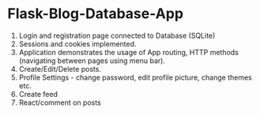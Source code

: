 # Flask-Blog-Database-App

1.  Login and registration page connected to Database (SQLite)
2.	Sessions and cookies implemented.
3.	Application demonstrates  the usage of App routing, HTTP methods (navigating between pages using menu bar).
4.	Create/Edit/Delete posts.
5.	Profile Settings - change password, edit profile picture, change themes etc.
6.	Create feed
7.	React/comment on posts
